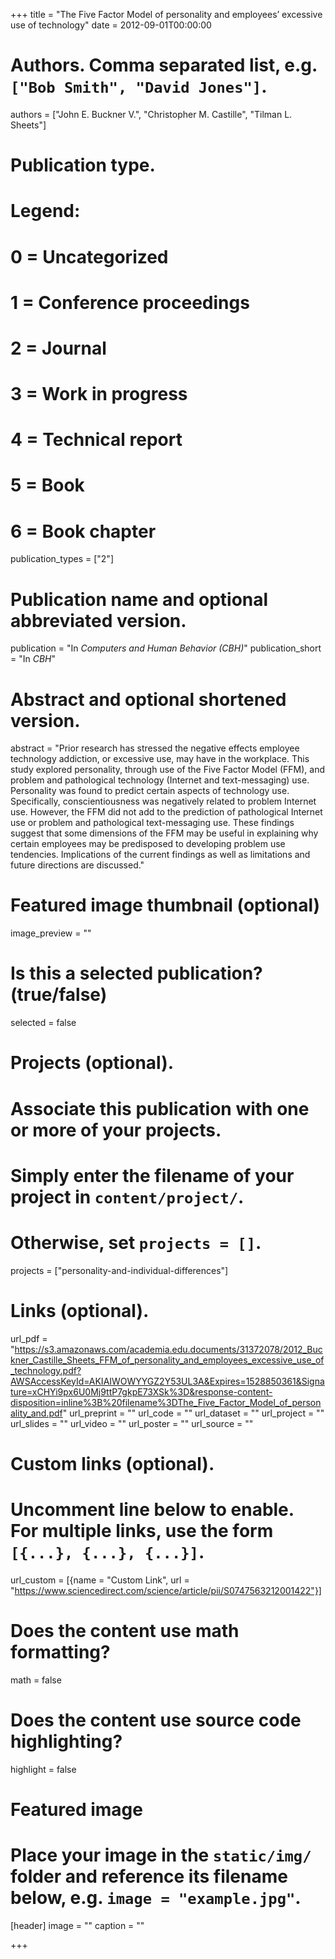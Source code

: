 +++
title = "The Five Factor Model of personality and employees’ excessive use of technology"
date = 2012-09-01T00:00:00
 
# Authors. Comma separated list, e.g. `["Bob Smith", "David Jones"]`.
authors = ["John E. Buckner V.", "Christopher M. Castille", "Tilman L. Sheets"]

# Publication type.
# Legend:
# 0 = Uncategorized
# 1 = Conference proceedings
# 2 = Journal
# 3 = Work in progress
# 4 = Technical report
# 5 = Book
# 6 = Book chapter
publication_types = ["2"]

# Publication name and optional abbreviated version.
publication = "In *Computers and Human Behavior (CBH)*"
publication_short = "In *CBH*"

# Abstract and optional shortened version.
abstract = "Prior research has stressed the negative effects employee technology addiction, or excessive use, may have in the workplace. This study explored personality, through use of the Five Factor Model (FFM), and problem and pathological technology (Internet and text-messaging) use. Personality was found to predict certain aspects of technology use. Specifically, conscientiousness was negatively related to problem Internet use. However, the FFM did not add to the prediction of pathological Internet use or problem and pathological text-messaging use. These findings suggest that some dimensions of the FFM may be useful in explaining why certain employees may be predisposed to developing problem use tendencies. Implications of the current findings as well as limitations and future directions are discussed."

# Featured image thumbnail (optional)
image_preview = ""

# Is this a selected publication? (true/false)
selected = false

# Projects (optional).
#   Associate this publication with one or more of your projects.
#   Simply enter the filename of your project in `content/project/`.
#   Otherwise, set `projects = []`.
projects = ["personality-and-individual-differences"]

# Links (optional).
url_pdf = "https://s3.amazonaws.com/academia.edu.documents/31372078/2012_Buckner_Castille_Sheets_FFM_of_personality_and_employees_excessive_use_of_technology.pdf?AWSAccessKeyId=AKIAIWOWYYGZ2Y53UL3A&Expires=1528850361&Signature=xCHYi9px6U0Mj9ttP7gkpE73XSk%3D&response-content-disposition=inline%3B%20filename%3DThe_Five_Factor_Model_of_personality_and.pdf"
url_preprint = ""
url_code = ""
url_dataset = ""
url_project = ""
url_slides = ""
url_video = ""
url_poster = ""
url_source = ""

# Custom links (optional).
#   Uncomment line below to enable. For multiple links, use the form `[{...}, {...}, {...}]`.
url_custom = [{name = "Custom Link", url = "https://www.sciencedirect.com/science/article/pii/S0747563212001422"}]

# Does the content use math formatting?
math = false

# Does the content use source code highlighting?
highlight = false

# Featured image
# Place your image in the `static/img/` folder and reference its filename below, e.g. `image = "example.jpg"`.
[header]
image = ""
caption = ""

+++
